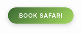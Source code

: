 <!-- Book Now Button (Inline + Centered Horizontally) -->
<div class="linear-btn-wrapper">
  <a href="#testc" class="book-btn">Book Safari</a>
</div>

<style>
  html {
    scroll-behavior: smooth;
  }

  .linear-btn-wrapper {
    display: flex;
    justify-content: center;
    margin: 40px 0; /* Adjust vertical spacing */
  }

  .book-btn {
    padding: 14px 35px;
    background: linear-gradient(135deg, #3b6a33, #a4d85e); /* Earthy Green + Lush Tropical Green */
    color: white; /* White text */
    text-decoration: none;
    border-radius: 30px;
    font-weight: 600;
    font-size: 1.2rem;
    box-shadow: 0 4px 15px rgba(0, 0, 0, 0.2); /* Soft Shadow */
    transition: all 0.3s ease;
    text-transform: uppercase;
    letter-spacing: 1px;
  }

  .book-btn:hover {
    background: linear-gradient(135deg, #a4d85e, #3b6a33); /* Inverted gradient for hover */
    box-shadow: 0 6px 18px rgba(0, 0, 0, 0.3); /* Darker Shadow */
    transform: scale(1.05);
  }

  .book-btn:active {
    transform: scale(0.98);
    box-shadow: 0 3px 10px rgba(0, 0, 0, 0.25);
  }
</style>
